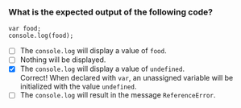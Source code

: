 ### What is the expected output of the following code?

```
var food;
console.log(food);
```

- [ ] The `console.log` will display a value of `food`.
- [ ] Nothing will be displayed.
- [x] The `console.log` will display a value of `undefined`. <br>
      Correct! When declared with `var`, an unassigned variable will be initialized with the value `undefined`.
- [ ] The `console.log` will result in the message `ReferenceError`.

